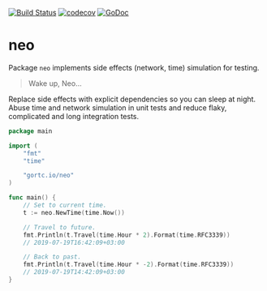 [![Build Status](https://travis-ci.com/gortc/neo.svg?branch=master)](https://travis-ci.com/gortc/neo)
[![codecov](https://codecov.io/gh/gortc/neo/branch/master/graph/badge.svg)](https://codecov.io/gh/gortc/neo)
[![GoDoc](https://godoc.org/github.com/gortc/neo?status.svg)](https://godoc.org/github.com/gortc/neo)

# neo

Package `neo` implements side effects (network, time) simulation for testing.

> Wake up, Neo...

Replace side effects with explicit dependencies so you can sleep at
night. Abuse time and network simulation in unit tests and reduce flaky,
complicated and long integration tests.

```go
package main

import (
	"fmt"
	"time"

	"gortc.io/neo"
)

func main() {
	// Set to current time.
	t := neo.NewTime(time.Now())

	// Travel to future.
	fmt.Println(t.Travel(time.Hour * 2).Format(time.RFC3339))
	// 2019-07-19T16:42:09+03:00

	// Back to past.
	fmt.Println(t.Travel(time.Hour * -2).Format(time.RFC3339))
	// 2019-07-19T14:42:09+03:00
}
```